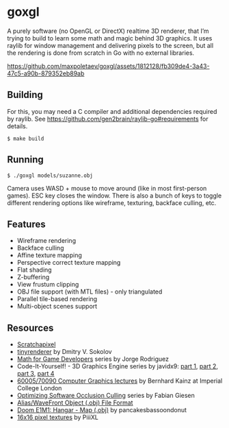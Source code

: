 # goxgl

A purely software (no OpenGL or DirectX) realtime 3D renderer, that I’m trying
to build to learn some math and magic behind 3D graphics. It uses raylib for window 
management and delivering pixels to the screen, but all the rendering is done
from scratch in Go with no external libraries.

https://github.com/maxpoletaev/goxgl/assets/1812128/fb309de4-3a43-47c5-a90b-879352eb89ab

## Building

For this, you may need a C compiler and additional dependencies required by 
raylib. See https://github.com/gen2brain/raylib-go#requirements for details.

```
$ make build
```

## Running

```
$ ./goxgl models/suzanne.obj
```

Camera uses WASD + mouse to move around (like in most first-person games). ESC
key closes the window. There is also a bunch of keys to toggle different rendering
options like wireframe, texturing, backface culling, etc.

## Features

 * Wireframe rendering
 * Backface culling
 * Affine texture mapping
 * Perspective correct texture mapping
 * Flat shading
 * Z-buffering
 * View frustum clipping
 * OBJ file support (with MTL files) - only triangulated
 * Parallel tile-based rendering
 * Multi-object scenes support

## Resources

 * [Scratchapixel](https://www.scratchapixel.com)
 * [tinyrenderer](https://github.com/ssloy/tinyrenderer) by Dmitry V. Sokolov
 * [Math for Game Developers](https://www.youtube.com/playlist?list=PLW3Zl3wyJwWOpdhYedlD-yCB7WQoHf-My) series by Jorge Rodriguez
 * Code-It-Yourself! - 3D Graphics Engine series by javidx9: [part 1][CIY-1], [part 2][CIY-2], [part 3][CIY-3], [part 4][CIY-4]
 * [60005/70090 Computer Graphics lectures](https://wp.doc.ic.ac.uk/bkainz/teaching/60005-co317-computer-graphics/) by Bernhard Kainz at Imperial College London
 * [Optimizing Software Occlusion Culling](https://fgiesen.wordpress.com/2013/02/17/optimizing-sw-occlusion-culling-index/) series by Fabian Giesen
 * [Alias/WaveFront Object (.obj) File Format](https://people.computing.clemson.edu/~dhouse/courses/405/docs/brief-obj-file-format.html)
 * [Doom E1M1: Hangar - Map (.obj)](https://sketchfab.com/3d-models/doom-e1m1-hangar-map-2148fb6a3fe7454b901fcea67d70b318) by pancakesbassoondonut
 * [16x16 pixel textures](https://piiixl.itch.io/textures) by PiiiXL

[CIY-1]: https://www.youtube.com/watch?v=ih20l3pJoeU&list=PLrOv9FMX8xJE8NgepZR1etrsU63fDDGxO&index=22&t=1938s&pp=iAQB
[CIY-2]: https://www.youtube.com/watch?v=XgMWc6LumG4&list=PLrOv9FMX8xJE8NgepZR1etrsU63fDDGxO&index=23&pp=iAQB
[CIY-3]: https://www.youtube.com/watch?v=HXSuNxpCzdM&list=PLrOv9FMX8xJE8NgepZR1etrsU63fDDGxO&index=24&t=621s&pp=iAQB
[CIY-4]: https://www.youtube.com/watch?v=nBzCS-Y0FcY&list=PLrOv9FMX8xJE8NgepZR1etrsU63fDDGxO&index=25&pp=iAQB
